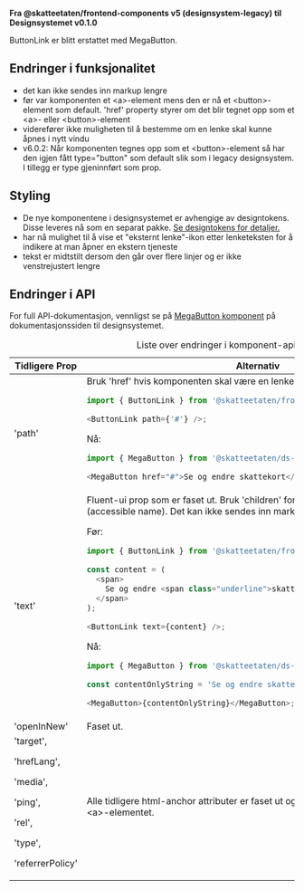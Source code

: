 **Fra @skatteetaten/frontend-components v5 (designsystem-legacy) til Designsystemet v0.1.0**

ButtonLink er blitt erstattet med MegaButton.

## Endringer i funksjonalitet

- det kan ikke sendes inn markup lengre
- før var komponenten et &lt;a&gt;-element mens den er nå et &lt;button&gt;-element som default. 'href' property styrer om det blir tegnet opp som et &lt;a&gt;- eller &lt;button&gt;-element
- viderefører ikke muligheten til å bestemme om en lenke skal kunne åpnes i nytt vindu
- v6.0.2: Når komponenten tegnes opp som et &lt;button&gt;-element så har den igjen fått type="button" som default slik som i legacy designsystem. I tillegg er type gjeninnført som prop.

## Styling

- De nye komponentene i designsystemet er avhengige av designtokens. Disse leveres nå som en separat pakke. <a class="brodtekst-link" href="#section-designtokens-deprecated">Se designtokens for detaljer.</a>
- har nå mulighet til å vise et "eksternt lenke"-ikon etter lenketeksten for å indikere at man åpner en ekstern tjeneste
- tekst er midtstilt dersom den går over flere linjer og er ikke venstrejustert lengre

## Endringer i API

For full API-dokumentasjon, vennligst se på <a class="brodtekst-link" href="https://www.skatteetaten.no/stilogtone/designsystemet/komponenter/megabutton/">MegaButton komponent</a> på dokumentasjonssiden til designsystemet.

<div class="migration-tabell">
<table>
<caption>Liste over endringer i komponent-api'et</caption>
<thead><tr><th>Tidligere Prop</th><th>Alternativ</th></tr></thead>
<tbody>
<tr>
<td>'path'</td>
<td>
Bruk 'href' hvis komponenten skal være en lenke.
Før:

```javascript static
import { ButtonLink } from '@skatteetaten/frontend-components/ButtonLink';

<ButtonLink path={'#'} />;
```

Nå:

```js static
import { MegaButton } from '@skatteetaten/ds-buttons';

<MegaButton href="#">Se og endre skattekort</MegaButton>;
```

</td>
</tr>

<tr>
<td>'text'</td>
<td>
Fluent-ui prop som er faset ut. Bruk 'children' for å gi komponenten en tekst (accessible name). Det kan ikke sendes inn markup lengre.

Før:

```javascript static
import { ButtonLink } from '@skatteetaten/frontend-components/ButtonLink';

const content = (
  <span>
    Se og endre <span class="underline">skattekort</span>
  </span>
);

<ButtonLink text={content} />;
```

Nå:

```js static
import { MegaButton } from '@skatteetaten/ds-buttons';

const contentOnlyString = 'Se og endre skattekort';

<MegaButton>{contentOnlyString}</MegaButton>;
```

</td>
</tr>

<tr>
<td>'openInNew'</td>
<td>
Faset ut.
</td>
</tr>

<tr>
<td>'target',

'hrefLang',

'media',

'ping',

'rel',

'type',

'referrerPolicy'</td>

<td>
Alle tidligere html-anchor attributer er faset ut og sendes dermed ikke videre til &lt;a&gt;-elementet.
</td>
</tr>
</tbody>
</table>
</div>
